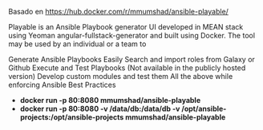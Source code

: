 Basado en https://hub.docker.com/r/mmumshad/ansible-playable/

Playable is an Ansible Playbook generator UI developed in MEAN stack using Yeoman angular-fullstack-generator and built using Docker. The tool may be used by an individual or a team to

Generate Ansible Playbooks
Easily Search and import roles from Galaxy or Github
Execute and Test Playbooks (Not available in the publicly hosted version)
Develop custom modules and test them
All the above while enforcing Ansible Best Practices


- <b>docker run -p 80:8080 mmumshad/ansible-playable</b>
- <b>docker run -p 80:8080 -v /data/db:/data/db -v /opt/ansible-projects:/opt/ansible-projects mmumshad/ansible-playable</b>
